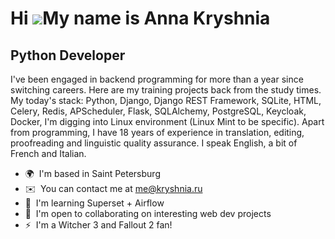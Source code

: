 Hi ![](https://user-images.githubusercontent.com/18350557/176309783-0785949b-9127-417c-8b55-ab5a4333674e.gif)My name is Anna Kryshnia
=====================================================================================================================================

Python Developer
----------------

I've been engaged in backend programming for more than a year since switching careers. Here are my training projects back from the study times. My today's stack: Python, Django, Django REST Framework, SQLite, HTML, Celery, Redis, APScheduler, Flask, SQLAlchemy, PostgreSQL, Keycloak, Docker, I'm digging into Linux environment (Linux Mint to be specific). Apart from programming, I have 18 years of experience in translation, editing, proofreading and linguistic quality assurance. I speak English, a bit of French and Italian.

*   🌍  I'm based in Saint Petersburg
*   ✉️  You can contact me at [me@kryshnia.ru](mailto:me@kryshnia.ru)
*   🧠  I'm learning Superset + Airflow
*   🤝  I'm open to collaborating on interesting web dev projects
*   ⚡  I'm a Witcher 3 and Fallout 2 fan!
